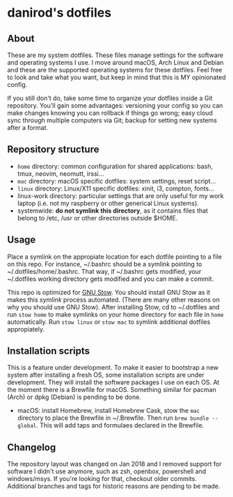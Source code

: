 # danirod's dotfiles

## About

These are my system dotfiles. These files manage settings for the software and
operating systems I use. I move around macOS, Arch Linux and Debian and these
are the supported operating systems for these dotfiles. Feel free to look and
take what you want, but keep in mind that this is MY opinionated config.

If you still don't do, take some time to organize your dotfiles inside a Git
repository. You'll gain some advantages: versioning your config so you can make
changes knowing you can rollback if things go wrong; easy cloud sync through
multiple computers via Git; backup for setting new systems after a format.

## Repository structure

* `home` directory: common configuration for shared applications:
  bash, tmux, neovim, neomutt, irssi...
* `mac` directory: macOS specific dotfiles: system settings, reset script...
* `linux` directory: Linux/X11 specific dotfiles: xinit, i3, compton, fonts...
* linux-work directory: particular settings that are only useful for my
  work laptop (i.e. not my raspberry or other generical Linux systems).
* systemwide: **do not symlink this directory**, as it contains files that
  belong to /etc, /usr or other directories outside $HOME.

## Usage

Place a symlink on the appropiate location for each dotfile pointing to a file
on this repo. For instance, ~/.bashrc should be a symlink pointing to
~/.dotfiles/home/.bashrc. That way, if ~/.bashrc gets modified, your ~/.dotfiles
working directory gets modified and you can make a commit.

This repo is optimized for [GNU Stow](https://www.gnu.org/s/stow). You should
install GNU Stow as it makes this _symlink_ process automated. (There are many
other reasons on why you should use GNU Stow). After installing Stow, cd to
~/.dotfiles and run `stow home` to make symlinks on your home directory for each
file in `home` automatically. Run `stow linux` or `stow mac` to symlink
additional dotfiles appropiately.

## Installation scripts

This is a feature under development. To make it easier to bootstrap a new
system after installing a fresh OS, some installation scripts are under
development. They will install the software packages I use on each OS. At the
moment there is a Brewfile for macOS. Something similar for pacman (Arch) or
dpkg (Debian) is pending to be done.

* macOS: install Homebrew, install Homebrew Cask, stow the `mac` directory to
  place the Brewfile in ~/.Brewfile. Then run `brew bundle --global`. This will
  add taps and formulaes declared in the Brewfile.

## Changelog

The repository layout was changed on Jan 2018 and I removed support for software
I didn't use anymore, such as zsh, openbox, powershell and windows/msys. If
you're looking for that, checkout older commits. Additional branches and tags
for historic reasons are pending to be made.
